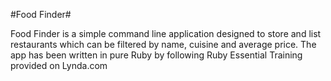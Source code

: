 #Food Finder#

Food Finder is a simple command line application designed to store and list restaurants which can be filtered by name, cuisine and average price.
The app has been written in pure Ruby by following Ruby Essential Training provided on Lynda.com

